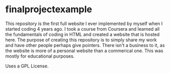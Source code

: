 # finalprojectexample
This repository is the first full website I ever implemented by myself when I started coding 4 years ago. I took a course from Coursera and learned all the fundamentals of coding in HTML and created a website that is hosted here. The purpose of creating this repository is to simply share my work and have other people perhaps give pointers. There isn't a business to it, as the website is more of a personal website than a commerical one. This was mostly for educational purposes. 

Uses a GPL License.
